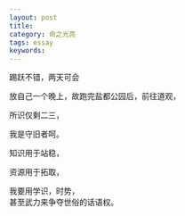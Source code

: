 ```yaml
---
layout: post
title: 
category: 命之光亮
tags: essay
keywords: 
---
```


踢跃不错，两天可会  

放自己一个晚上，故跑完盐都公园后，前往道观，  

所识仅剩二三，  

我是守旧者呵。  

知识用于站稳，  

资源用于拓取，

我要用学识，时势，  
甚至武力来争夺世俗的话语权。
